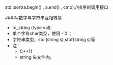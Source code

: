 std::sort(a.begin() , a.end() , cmp);//排序的调用接口

#####数字与字符串互相转换

- to_string (type val);
- 单个字符char类型，使用 -'0'；
- 字符串类型，stoi(string s),stof(string s)等
- 注：
	- C++11
	- string 头文件内。